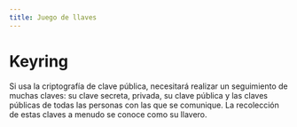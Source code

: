 ```yaml
---
title: Juego de llaves
---
```

# Keyring 

Si usa la criptografía de clave pública, necesitará realizar un seguimiento de muchas claves: su clave secreta, privada, su clave pública y las claves públicas de todas las personas con las que se comunique. La recolección de estas claves a menudo se conoce como su llavero.